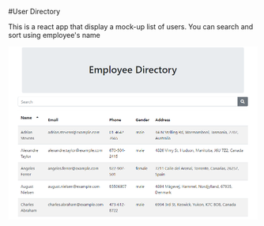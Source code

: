 #User Directory

This is a react app that display a mock-up list of users.
You can search and sort using employee's name

![Screenshot](./screenshot.png)